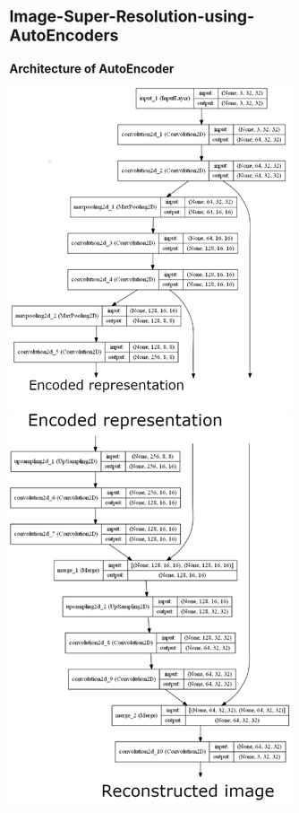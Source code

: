 # Image-Super-Resolution-using-AutoEncoders

## Architecture of AutoEncoder

![Encoder](./images/encoder.png)
![Decoder](./images/decoder.png)
